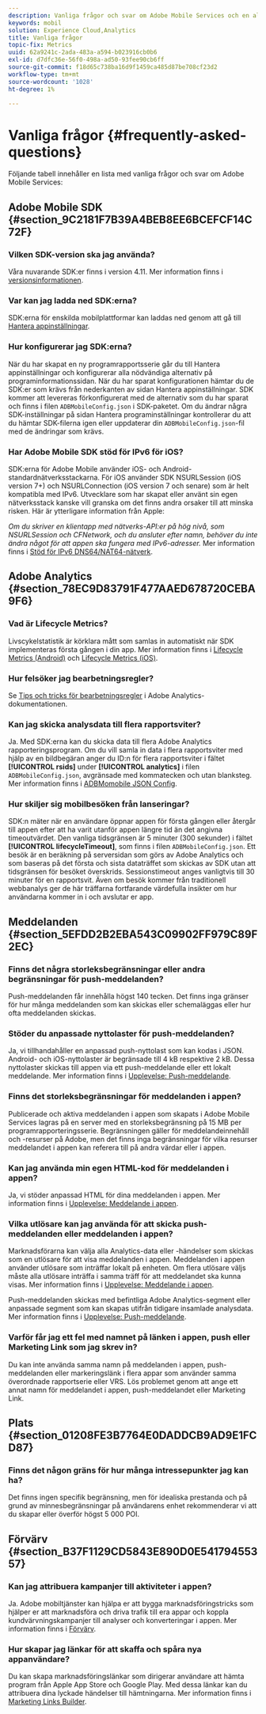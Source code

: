 ```yaml
---
description: Vanliga frågor och svar om Adobe Mobile Services och en allmän beskrivning av funktioner.
keywords: mobil
solution: Experience Cloud,Analytics
title: Vanliga frågor
topic-fix: Metrics
uuid: 62a9241c-2ada-483a-a594-b023916cb0b6
exl-id: d7dfc36e-56f0-498a-ad50-93fee90cb6ff
source-git-commit: f18d65c738ba16d9f1459ca485d87be708cf23d2
workflow-type: tm+mt
source-wordcount: '1028'
ht-degree: 1%

---
```


# Vanliga frågor {#frequently-asked-questions}

Följande tabell innehåller en lista med vanliga frågor och svar om Adobe Mobile Services:

## Adobe Mobile SDK {#section_9C2181F7B39A4BEB8EE6BCEFCF14C72F}

### Vilken SDK-version ska jag använda?

Våra nuvarande SDK:er finns i version 4.11. Mer information finns i [versionsinformationen](https://experienceleague.adobe.com/docs/release-notes/experience-cloud/current.html).

### Var kan jag ladda ned SDK:erna?

SDK:erna för enskilda mobilplattformar kan laddas ned genom att gå till [Hantera appinställningar](/help/using/c-manage-app-settings/c-manage-app-settings.md).

### Hur konfigurerar jag SDK:erna?

När du har skapat en ny programrapportsserie går du till Hantera appinställningar och konfigurerar alla nödvändiga alternativ på programinformationssidan. När du har sparat konfigurationen hämtar du de SDK:er som krävs från nederkanten av sidan Hantera appinställningar. SDK kommer att levereras förkonfigurerat med de alternativ som du har sparat och finns i filen `ADBMobileConfig.json` i SDK-paketet. Om du ändrar några SDK-inställningar på sidan Hantera programinställningar kontrollerar du att du hämtar SDK-filerna igen eller uppdaterar din `ADBMobileConfig.json`-fil med de ändringar som krävs.

### Har Adobe Mobile SDK stöd för IPv6 för iOS?

SDK:erna för Adobe Mobile använder iOS- och Android-standardnätverksstackarna. För iOS använder SDK NSURLSession (iOS version 7+) och NSURLConnection (iOS version 7 och senare) som är helt kompatibla med IPv6. Utvecklare som har skapat eller använt sin egen nätverksstack kanske vill granska om det finns andra orsaker till att minska risken. Här är ytterligare information från Apple:

*Om du skriver en klientapp med nätverks-API:er på hög nivå, som NSURLSession och CFNetwork, och du ansluter efter namn, behöver du inte ändra något för att appen ska fungera med IPv6-adresser.* Mer information finns i  [Stöd för IPv6 DNS64/NAT64-nätverk](https://developer.apple.com/library/content/documentation/NetworkingInternetWeb/Conceptual/NetworkingOverview/UnderstandingandPreparingfortheIPv6Transition/UnderstandingandPreparingfortheIPv6Transition.html#__/apple_ref/doc/uid/TP40010220-CH213-SW1).

## Adobe Analytics {#section_78EC9D83791F477AAED678720CEBA9F6}

### Vad är Lifecycle Metrics?

Livscykelstatistik är körklara mått som samlas in automatiskt när SDK implementeras första gången i din app. Mer information finns i [Lifecycle Metrics (Android)](/help/android/metrics.md) och [Lifecycle Metrics (iOS)](/help/ios/metrics.md).

### Hur felsöker jag bearbetningsregler?

Se [Tips och tricks för bearbetningsregler](https://experienceleague.adobe.com/docs/analytics/admin/admin-tools/processing-rules/processing-rules-tips.html) i Adobe Analytics-dokumentationen.

### Kan jag skicka analysdata till flera rapportsviter?

Ja. Med SDK:erna kan du skicka data till flera Adobe Analytics rapporteringsprogram. Om du vill samla in data i flera rapportsviter med hjälp av en bildbegäran anger du ID:n för flera rapportsviter i fältet **[!UICONTROL rsids]** under **[!UICONTROL analytics]** i filen `ADBMobileConfig.json`, avgränsade med kommatecken och utan blanksteg. Mer information finns i [ADBMomobile JSON Config](/help/ios/configuration/json-config/json-config.md).

### Hur skiljer sig mobilbesöken från lanseringar?

SDK:n mäter när en användare öppnar appen för första gången eller återgår till appen efter att ha varit utanför appen längre tid än det angivna timeoutvärdet. Den vanliga tidsgränsen är 5 minuter (300 sekunder) i fältet **[!UICONTROL lifecycleTimeout]**, som finns i filen `ADBMobileConfig.json`. Ett besök är en beräkning på serversidan som görs av Adobe Analytics och som baseras på det första och sista dataträffet som skickas av SDK utan att tidsgränsen för besöket överskrids. Sessionstimeout anges vanligtvis till 30 minuter för en rapportsvit. Även om besök kommer från traditionell webbanalys ger de här träffarna fortfarande värdefulla insikter om hur användarna kommer in i och avslutar er app.

## Meddelanden {#section_5EFDD2B2EBA543C09902FF979C89F2EC}

### Finns det några storleksbegränsningar eller andra begränsningar för push-meddelanden?

Push-meddelanden får innehålla högst 140 tecken. Det finns inga gränser för hur många meddelanden som kan skickas eller schemaläggas eller hur ofta meddelanden skickas.

### Stöder du anpassade nyttolaster för push-meddelanden?

Ja, vi tillhandahåller en anpassad push-nyttolast som kan kodas i JSON. Android- och iOS-nyttolaster är begränsade till 4 kB respektive 2 kB. Dessa nyttolaster skickas till appen via ett push-meddelande eller ett lokalt meddelande. Mer information finns i [Upplevelse: Push-meddelande](/help/using/in-app-messaging/t-create-push-message/c-experience-push-message.md).

### Finns det storleksbegränsningar för meddelanden i appen?

Publicerade och aktiva meddelanden i appen som skapats i Adobe Mobile Services lagras på en server med en storleksbegränsning på 15 MB per programrapporteringsserie. Begränsningen gäller för meddelandeinnehåll och -resurser på Adobe, men det finns inga begränsningar för vilka resurser meddelandet i appen kan referera till på andra värdar eller i appen.

### Kan jag använda min egen HTML-kod för meddelanden i appen?

Ja, vi stöder anpassad HTML för dina meddelanden i appen. Mer information finns i [Upplevelse: Meddelande i appen](/help/using/in-app-messaging/t-in-app-message/c-experience-in-app-message.md).

### Vilka utlösare kan jag använda för att skicka push-meddelanden eller meddelanden i appen?

Marknadsförarna kan välja alla Analytics-data eller -händelser som skickas som en utlösare för att visa meddelanden i appen. Meddelanden i appen använder utlösare som inträffar lokalt på enheten. Om flera utlösare väljs måste alla utlösare inträffa i samma träff för att meddelandet ska kunna visas. Mer information finns i [Upplevelse: Meddelande i appen](/help/using/in-app-messaging/t-in-app-message/c-experience-in-app-message.md).

Push-meddelanden skickas med befintliga Adobe Analytics-segment eller anpassade segment som kan skapas utifrån tidigare insamlade analysdata. Mer information finns i [Upplevelse: Push-meddelande](/help/using/in-app-messaging/t-create-push-message/c-experience-push-message.md).

### Varför får jag ett fel med namnet på länken i appen, push eller Marketing Link som jag skrev in?

Du kan inte använda samma namn på meddelanden i appen, push-meddelanden eller markeringslänk i flera appar som använder samma överordnade rapportserie eller VRS. Lös problemet genom att ange ett annat namn för meddelandet i appen, push-meddelandet eller Marketing Link.

## Plats {#section_01208FE3B7764E0DADDCB9AD9E1FCD87}

### Finns det någon gräns för hur många intressepunkter jag kan ha?

Det finns ingen specifik begränsning, men för idealiska prestanda och på grund av minnesbegränsningar på användarens enhet rekommenderar vi att du skapar eller överför högst 5 000 POI.

## Förvärv {#section_B37F1129CD5843E890D0E54179455357}

### Kan jag attribuera kampanjer till aktiviteter i appen?

Ja. Adobe mobiltjänster kan hjälpa er att bygga marknadsföringstricks som hjälper er att marknadsföra och driva trafik till era appar och koppla kundvärvningskampanjer till analyser och konverteringar i appen. Mer information finns i [Förvärv](/help/using/acquisition-main/acquisition-main.md).

### Hur skapar jag länkar för att skaffa och spåra nya appanvändare?

Du kan skapa marknadsföringslänkar som dirigerar användare att hämta program från Apple App Store och Google Play. Med dessa länkar kan du attribuera dina lyckade händelser till hämtningarna. Mer information finns i [Marketing Links Builder](/help/using/acquisition-main/c-marketing-links-builder/c-marketing-links-builder.md).
